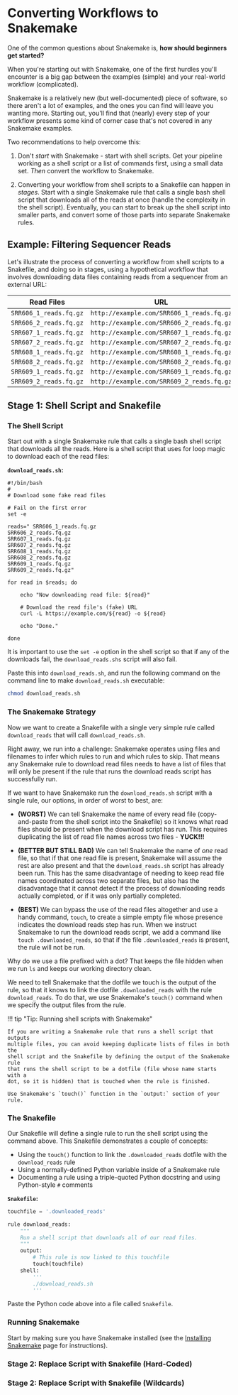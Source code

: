 # Converting Workflows to Snakemake

One of the common questions about Snakemake is, **how should beginners get
started?**

When you're starting out with Snakemake, one of the first hurdles you'll
encounter is a big gap between the examples (simple) and your real-world
workflow (complicated).

Snakemake is a relatively new (but well-documented) piece of software, so there
aren't a lot of examples, and the ones you can find will leave you wanting more.
Starting out, you'll find that (nearly) every step of your workflow presents
some kind of corner case that's not covered in any Snakemake examples.

Two recommendations to help overcome this:

1. Don't _start_ with Snakemake - start with shell scripts. Get your pipeline
   working as a shell script or a list of commands first, using a small data set.
   _Then_ convert the workflow to Snakemake.

2. Converting your workflow from shell scripts to a Snakefile can happen in
   _stages_. Start with a single Snakemake rule that calls a single bash shell
   script that downloads all of the reads at once (handle the complexity in the
   shell script).  Eventually, you can start to break up the shell script into
   smaller parts, and convert some of those parts into separate Snakemake rules.


## Example: Filtering Sequencer Reads

Let's illustrate the process of converting a workflow from shell scripts to a
Snakefile, and doing so in stages, using a hypothetical workflow that involves
downloading data files containing reads from a sequencer from an external URL:

| Read Files | URL   |
|------------|-------|
| `SRR606_1_reads.fq.gz` | `http://example.com/SRR606_1_reads.fq.gz` | 
| `SRR606_2_reads.fq.gz` | `http://example.com/SRR606_2_reads.fq.gz` |
| `SRR607_1_reads.fq.gz` | `http://example.com/SRR607_1_reads.fq.gz` |
| `SRR607_2_reads.fq.gz` | `http://example.com/SRR607_2_reads.fq.gz` |
| `SRR608_1_reads.fq.gz` | `http://example.com/SRR608_1_reads.fq.gz` |
| `SRR608_2_reads.fq.gz` | `http://example.com/SRR608_2_reads.fq.gz` |
| `SRR609_1_reads.fq.gz` | `http://example.com/SRR609_1_reads.fq.gz` |
| `SRR609_2_reads.fq.gz` | `http://example.com/SRR609_2_reads.fq.gz` |


## Stage 1: Shell Script and Snakefile

### The Shell Script

Start out with a single Snakemake rule that calls a single bash shell script
that downloads all the reads. Here is a shell script that uses for loop magic
to download each of the read files:

**`download_reads.sh`:**

```
#!/bin/bash
# 
# Download some fake read files

# Fail on the first error
set -e

reads=" SRR606_1_reads.fq.gz
SRR606_2_reads.fq.gz
SRR607_1_reads.fq.gz
SRR607_2_reads.fq.gz
SRR608_1_reads.fq.gz
SRR608_2_reads.fq.gz
SRR609_1_reads.fq.gz
SRR609_2_reads.fq.gz"

for read in $reads; do

    echo "Now downloading read file: ${read}"
    
    # Download the read file's (fake) URL
    curl -L https://example.com/${read} -o ${read}

    echo "Done."

done
```

It is important to use the `set -e` option in the shell script so that
if any of the downloads fail, the `download_reads.shs` script will also fail.

Paste this into `download_reads.sh`, and run the following command on
the command line to make `download_reads.sh` executable:

```bash
chmod download_reads.sh
```

### The Snakemake Strategy

Now we want to create a Snakefile with a single very simple rule called
`download_reads` that will call `download_reads.sh`. 

Right away, we run into a challenge: Snakemake operates using files and
filenames to infer which rules to run and which rules to skip.  That means any
Snakemake rule to download read files needs to have a list of files that will
only be present if the rule that runs the download reads script has successfully
run.

If we want to have Snakemake run the `download_reads.sh` script with a single
rule, our options, in order of worst to best, are:

* **(WORST)** We can tell Snakemake the name of every read file (copy-and-paste from the
  shell script into the Snakefile) so it knows what read files should be
  present when the download script has run. This requires duplicating the 
  list of read file names across two files - **YUCK!!!**
  
* **(BETTER BUT STILL BAD)** We can tell Snakemake the name of _one_ read file, so
  that if that one read file is present, Snakemake will assume the rest are also
  present and that the `download_reads.sh` script has already been run. This has
  the same disadvantage of needing to keep read file names coordinated across
  two separate files, but also has the disadvantage that it cannot detect if the
  process of downloading reads actually completed, or if it was only partially
  completed. 

* **(BEST)** We can bypass the use of the read files altogether and use a handy
  command, `touch`, to create a simple empty file whose presence indicates the
  download reads step has run. When we instruct Snakemake to run the download
  reads script, we add a command like `touch .downloaded_reads`, so that if the
  file `.downloaded_reads` is present, the rule will not be run.

Why do we use a file prefixed with a dot? That keeps the file hidden when we run `ls`
and keeps our working directory clean. 

We need to tell Snakemake that the dotfile we touch is the output of the rule,
so that it knows to link the dotfile `.downloaded_reads` with the rule
`download_reads`. To do that, we use Snakemake's `touch()` command when we
specify the output files from the rule.

!!! tip "Tip: Running shell scripts with Snakemake"
    
    If you are writing a Snakemake rule that runs a shell script that outputs
    multiple files, you can avoid keeping duplicate lists of files in both the
    shell script and the Snakefile by defining the output of the Snakemake rule
    that runs the shell script to be a dotfile (file whose name starts with a
    dot, so it is hidden) that is touched when the rule is finished.
    
    Use Snakemake's `touch()` function in the `output:` section of your rule.


### The Snakefile

Our Snakefile will define a single rule to run the shell script using
the command above. This Snakefile demonstrates a couple of concepts:

* Using the `touch()` function to link the `.downloaded_reads` dotfile with
  the `download_reads` rule
* Using a normally-defined Python variable inside of a Snakemake rule
* Documenting a rule using a triple-quoted Python docstring and using
  Python-style `#` comments

**`Snakefile`:**

```python
touchfile = '.downloaded_reads'

rule download_reads:
    """
    Run a shell script that downloads all of our read files.
    """
    output:
        # This rule is now linked to this touchfile
        touch(touchfile)
    shell:
        '''
        ./download_reads.sh
        '''
```

Paste the Python code above into a file called `Snakefile`.


### Running Snakemake

Start by making sure you have Snakemake installed (see the 
[Installing Snakemake](installing.md) page for instructions).









### Stage 2: Replace Script with Snakefile (Hard-Coded)




### Stage 2: Replace Script with Snakefile (Wildcards)






